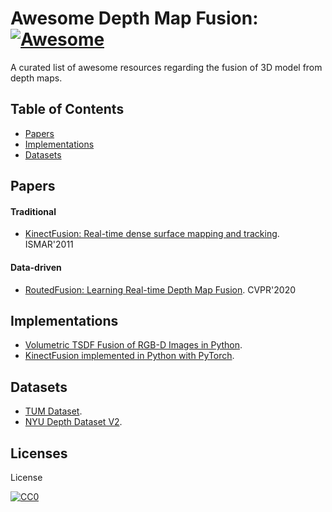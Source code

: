 # Awesome Depth Map Fusion: [![Awesome](https://cdn.rawgit.com/sindresorhus/awesome/d7305f38d29fed78fa85652e3a63e154dd8e8829/media/badge.svg)](https://github.com/sindresorhus/awesome)
A curated list of awesome resources regarding the fusion of 3D model from depth maps.

## Table of Contents

 - [Papers](#papers)
 - [Implementations](#implementations)
 - [Datasets](#datasets)

## Papers

#### Traditional
* [KinectFusion: Real-time dense surface mapping and tracking](https://www.microsoft.com/en-us/research/wp-content/uploads/2016/02/ismar2011.pdf). ISMAR'2011

#### Data-driven
* [RoutedFusion: Learning Real-time Depth Map Fusion](https://www.silvanweder.com/publications/routed-fusion/). CVPR'2020

## Implementations
* [Volumetric TSDF Fusion of RGB-D Images in Python](https://github.com/andyzeng/tsdf-fusion-python).
* [KinectFusion implemented in Python with PyTorch](https://github.com/JingwenWang95/KinectFusion).

## Datasets
* [TUM Dataset](https://vision.in.tum.de/data/datasets/rgbd-dataset/download).
* [NYU Depth Dataset V2](https://cs.nyu.edu/~silberman/datasets/nyu_depth_v2.html/).

## Licenses
License

[![CC0](http://i.creativecommons.org/p/zero/1.0/88x31.png)](http://creativecommons.org/publicdomain/zero/1.0/)
